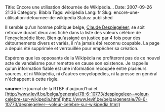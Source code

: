 Title: Encore une utilisation détournée de Wikipédia...
Date: 2007-09-26 21:36
Category: Blabla
Tags: wikipédia
Lang: fr
Slug: encore-une-utilisation-detournee-de-wikipedia
Status: published

Il semble qu'un homme politique belge, [Claude
Despiegeleer](http://fr.wikipedia.org/wiki/Claude_Despiegeleer), se soit
retrouvé durant deux ans fiché dans la liste des voleurs célèbre de
l'encyclopédie libre. Bien qu'assigné en justice par 4 fois pour des
détournements divers et variés, il n'a jamais été reconnu coupable. La page a
depuis été supprimée et verrouillée pour empêcher sa création.

Espérons que les opposants de la Wikipédia ne profiteront pas de ce nouvel acte
de vandalisme pour remettre en cause son existence. Je rappelle qu'un
information fiable est une information recoupée entre plusieurs sources, et ni
Wikipédia, ni d'autres encyclopédies, ni la presse en général n'échappent à
cette règle.

**source:** le journal de la RTBF d'aujourd'hui et
[http://www.levif.be/belga/generale/78-6-10773/despiegeleer--voleur-celebre-sur-wikipedia.html](http://www.levif.be/belga/generale/78-6-10773/despiegeleer--voleur-celebre-sur-wikipedia.html)
